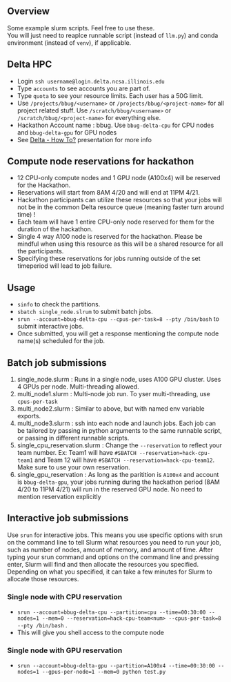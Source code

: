## Overview
Some example slurm scripts. Feel free to use these. <br>
You will just need to reaplce runnable script (instead of `llm.py`) and conda environment (instead of `venv`), if applicable. <br>

## Delta HPC
- Login `ssh username@login.delta.ncsa.illinois.edu`
- Type `accounts` to see accounts you are part of.
- Type `quota` to see your resource limits. Each user has a 50G limit.
- Use `/projects/bbug/<username>` or `/projects/bbug/<project-name>` for all project related stuff. Use `/scratch/bbug/<username>` or `/scratch/bbug/<project-name>` for everything else.
- Hackathon Account name : bbug. Use `bbug-delta-cpu` for CPU nodes and `bbug-delta-gpu` for GPU nodes
- See [Delta - How To?](https://docs.google.com/presentation/d/1mHNwGp0Q5nmYJDCRyYZPT7_THEG9VanX/edit#slide=id.p1) presentation for more info

## Compute node reservations for hackathon
- 12 CPU-only compute nodes and 1 GPU node (A100x4) will be reserved for the Hackathon.
- Reservations will start from 8AM 4/20 and will end at 11PM 4/21.
- Hackathon participants can utilize these resources so that your jobs will not be in the common Delta resource queue (meaning faster turn around time) !
- Each team will have 1 entire CPU-only node reserved for them for the duration of the hackathon.
- Single 4 way A100 node is reserved for the hackathon. Please be mindful when using this resource as this will be a shared resource for all the participants.
- Specifying these reservations for jobs running outside of the set timeperiod will lead to job failure.


## Usage
- `sinfo` to check the partitions. 
- `sbatch single_node.slrum` to submit batch jobs.
- `srun --account=bbug-delta-cpu --cpus-per-task=8 --pty /bin/bash` to submit interactive jobs.
- Once submitted, you will get a response mentioning the compute node name(s) scheduled for the job.

## Batch job submissions

1. single_node.slurm : Runs in a single node, uses A100 GPU cluster. Uses 4 GPUs per node. Multi-threading allowed.
2. multi_node1.slurm : Multi-node job run. To yser multi-threading, use `cpus-per-task`
3. multi_node2.slurm : Similar to above, but with named env variable exports.
4. multi_node3.slurm : ssh into each node and launch jobs. Each job can be tailored by passing in python arguments to the same runnable script, or passing in different runnable scripts.
5. single_cpu_reservation.slurm : Change the `--reservation` to reflect your team number. Ex: Team1 will have `#SBATCH --reservation=hack-cpu-team1` and Team 12 will have `#SBATCH --reservation=hack-cpu-team12`. Make sure to use your own reservation.
6. single_gpu_reservation : As long as the paritition is `A100x4` and account is `bbug-delta-gpu`, your jobs running during the hackathon period (8AM 4/20 to 11PM 4/21) will run in the reserved GPU node. No need to mention reservation explicitly

## Interactive job submissions
Use `srun` for interactive jobs. This means you use specific options with srun on the command line to tell Slurm what resources you need to run your job, such as number of nodes, amount of memory, and amount of time. After typing your srun command and options on the command line and pressing enter, Slurm will find and then allocate the resources you specified. Depending on what you specified, it can take a few minutes for Slurm to allocate those resources. 

### Single node with CPU reservation
- `srun --account=bbug-delta-cpu --partition=cpu --time=00:30:00 --nodes=1 --mem=0 --reservation=hack-cpu-team<num> --cpus-per-task=8 --pty /bin/bash` .
- This will give you shell access to the compute node

### Single node with GPU reservation
- `srun --account=bbug-delta-gpu --partition=A100x4 --time=00:30:00 --nodes=1 --gpus-per-node=1 --mem=0 python test.py`

